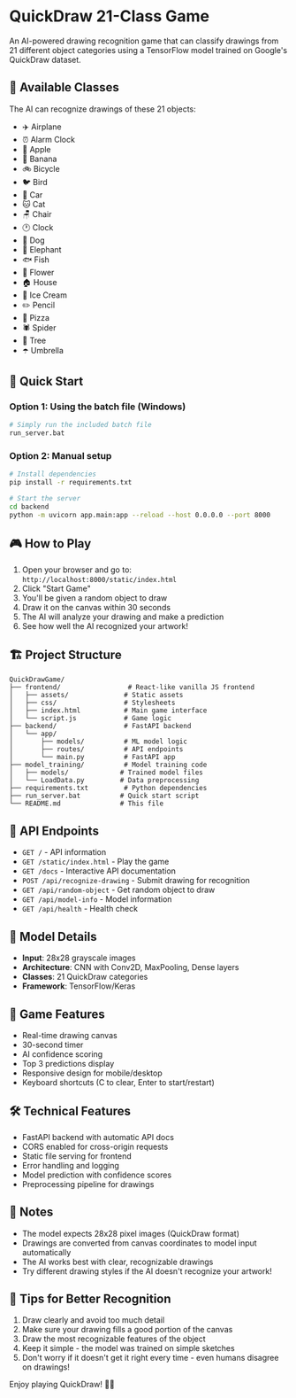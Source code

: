 # QuickDraw 21-Class Game

An AI-powered drawing recognition game that can classify drawings from 21 different object categories using a TensorFlow model trained on Google's QuickDraw dataset.

## 🎨 Available Classes

The AI can recognize drawings of these 21 objects:
- ✈️ Airplane
- ⏰ Alarm Clock  
- 🍎 Apple
- 🍌 Banana
- 🚲 Bicycle
- 🐦 Bird
- 🚗 Car
- 🐱 Cat
- 🪑 Chair
- 🕐 Clock
- 🐶 Dog
- 🐘 Elephant
- 🐟 Fish
- 🌸 Flower
- 🏠 House
- 🍦 Ice Cream
- ✏️ Pencil
- 🍕 Pizza
- 🕷️ Spider
- 🌳 Tree
- ☂️ Umbrella

## 🚀 Quick Start

### Option 1: Using the batch file (Windows)
```bash
# Simply run the included batch file
run_server.bat
```

### Option 2: Manual setup
```bash
# Install dependencies
pip install -r requirements.txt

# Start the server
cd backend
python -m uvicorn app.main:app --reload --host 0.0.0.0 --port 8000
```

## 🎮 How to Play

1. Open your browser and go to: `http://localhost:8000/static/index.html`
2. Click "Start Game"
3. You'll be given a random object to draw
4. Draw it on the canvas within 30 seconds
5. The AI will analyze your drawing and make a prediction
6. See how well the AI recognized your artwork!

## 🏗️ Project Structure

```
QuickDrawGame/
├── frontend/                 # React-like vanilla JS frontend
│   ├── assets/              # Static assets
│   ├── css/                 # Stylesheets
│   ├── index.html           # Main game interface
│   └── script.js            # Game logic
├── backend/                 # FastAPI backend
│   └── app/
│       ├── models/          # ML model logic
│       ├── routes/          # API endpoints
│       └── main.py          # FastAPI app
├── model_training/          # Model training code
│   ├── models/             # Trained model files
│   └── LoadData.py         # Data preprocessing
├── requirements.txt         # Python dependencies
├── run_server.bat          # Quick start script
└── README.md               # This file
```

## 🔧 API Endpoints

- `GET /` - API information
- `GET /static/index.html` - Play the game
- `GET /docs` - Interactive API documentation
- `POST /api/recognize-drawing` - Submit drawing for recognition
- `GET /api/random-object` - Get random object to draw
- `GET /api/model-info` - Model information
- `GET /api/health` - Health check

## 🤖 Model Details

- **Input**: 28x28 grayscale images
- **Architecture**: CNN with Conv2D, MaxPooling, Dense layers
- **Classes**: 21 QuickDraw categories
- **Framework**: TensorFlow/Keras

## 🎯 Game Features

- Real-time drawing canvas
- 30-second timer
- AI confidence scoring
- Top 3 predictions display
- Responsive design for mobile/desktop
- Keyboard shortcuts (C to clear, Enter to start/restart)

## 🛠️ Technical Features

- FastAPI backend with automatic API docs
- CORS enabled for cross-origin requests
- Static file serving for frontend
- Error handling and logging
- Model prediction with confidence scores
- Preprocessing pipeline for drawings

## 📝 Notes

- The model expects 28x28 pixel images (QuickDraw format)
- Drawings are converted from canvas coordinates to model input automatically
- The AI works best with clear, recognizable drawings
- Try different drawing styles if the AI doesn't recognize your artwork!

## 🎨 Tips for Better Recognition

1. Draw clearly and avoid too much detail
2. Make sure your drawing fills a good portion of the canvas
3. Draw the most recognizable features of the object
4. Keep it simple - the model was trained on simple sketches
5. Don't worry if it doesn't get it right every time - even humans disagree on drawings!

Enjoy playing QuickDraw! 🎨✨
